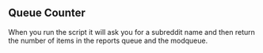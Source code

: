 ## Queue Counter

When you run the script it will ask you for a subreddit name and then return the number of items in the reports queue and the modqueue.
